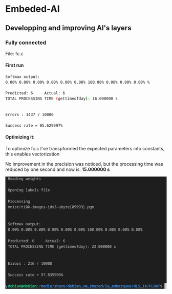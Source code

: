 # Embeded-AI

## Developping and improving AI's layers

### Fully connected

File: fc.c

#### First run 

``` bash
Softmax output: 
0.00% 0.00% 0.00% 0.00% 0.00% 0.00% 100.00% 0.00% 0.00% 0.00% %  

Predicted: 6 	 Actual: 6
TOTAL PROCESSING TIME (gettimeofday): 16.000000 s


Errors : 1437 / 10000

Success rate = 85.629997%
```

#### Optimizing it:

To optimize fc.c I've transpformed the expected parameters into constants, this enables vectorization

No improvement in the precision was noticed, but the processing time was reduced by one second and now is: **15.000000 s**




![alt text](image.png)

